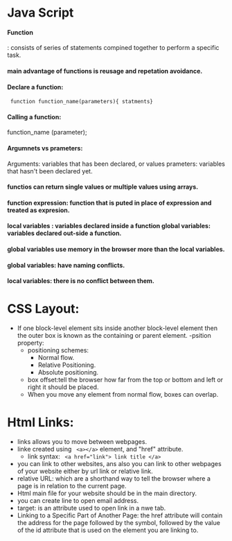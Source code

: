 # Java Script
#### Function
: consists of series of statements compined together to perform a specific task.
 #### main advantage of functions is reusage and repetation avoidance.
 #### Declare a function: 
 ` function function_name(parameters){
 statments}`
 #### Calling a function:
 function_name (parameter);
 #### Argumnets vs prameters:
 Arguments: variables that has been declared, or values
 prameters: variables that hasn't been declared yet.
 #### functios can return single values or multiple values using arrays.
 #### function expression: function that is puted in place of expression and treated as expresion.
 #### local variables : variables declared inside a function global variables: variables declared out-side a function.
 #### global variables use memory in the browser more than the local variables.
 #### global variables: have naming conflicts. 
 #### local variables: there is no conflict between them.

# CSS Layout:
- If one block-level element sits inside another
block-level element then the outer box is
known as the containing or parent element.
-psition property:
    - positioning schemes:
        - Normal flow.
        - Relative Positioning.
        - Absolute positioning.
    - box offset:tell the browser how far from the top or bottom and left or right it should be placed.
    - When you move any element from normal flow, boxes can overlap.

# Html Links:
- links allows you to move between webpages.
- linke created using ``` <a></a>``` element, and "href" attribute.
    - link syntax: ``` <a href="link"> link title </a>```
- you can link to other websites, ans also you can link to other webpages of your website either by url link or relative link.
- relative URL: which are a shorthand way to tell the browser where a page is in relation to the current page.
- Html main file for your website should be in the main directory.
- you can create line to open email address.
- target: is an attribute used to open link in a nwe tab.
- Linking to a Specific Part of Another Page:
the href attribute will contain the address for the page followed by the symbol, followed by the value of the id attribute that is used on
the element you are linking to.




 